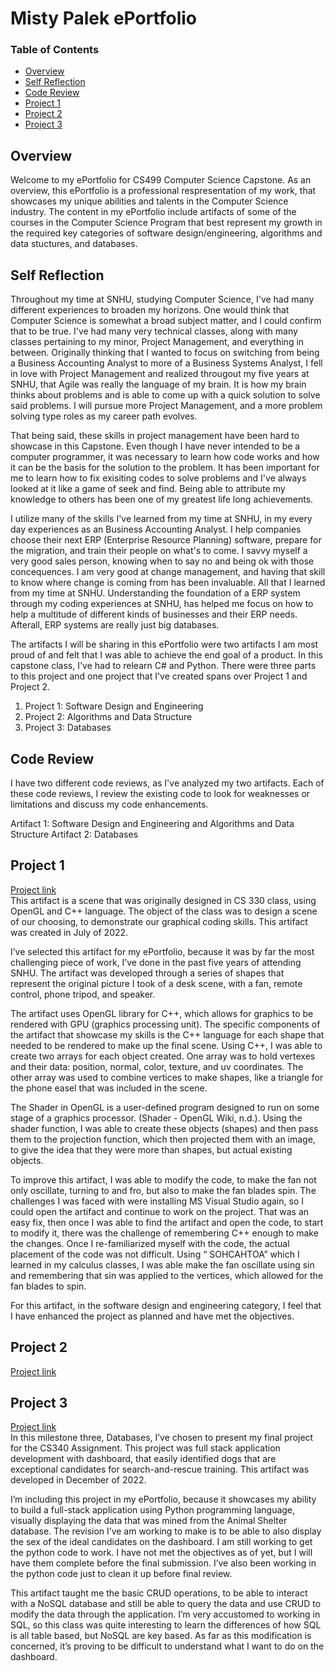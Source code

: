 # Misty Palek ePortfolio

### Table of Contents
* [Overview](#overview)
* [Self Reflection](#self-reflection)
* [Code Review](#codereview)
* [Project 1](#project-1)
* [Project 2](#project-2)
* [Project 3](#project-3)

## Overview
Welcome to my ePortfolio for CS499 Computer Science Capstone.  As an overview, this ePortfolio is a professional respresentation of my work, that showcases my unique abilities and talents in the Computer Science industry.  The content in my ePortfolio include artifacts of some of the courses in the Computer Science Program that best represent my growth in the required key categories of software design/engineering, algorithms and data stuctures, and databases.

## Self Reflection
Throughout my time at SNHU, studying Computer Science, I've had many different experiences to broaden my horizons.  One would think that Computer Science is somewhat a broad subject matter, and I could confirm that to be true.  I've had many very technical classes, along with many classes pertaining to my minor, Project Management, and everything in between.  Originally thinking that I wanted to focus on switching from being a Business Accounting Analyst to more of a Business Systems Analyst, I fell in love with Project Management and realized througout my five years at SNHU, that Agile was really the language of my brain.  It is how my brain thinks about problems and is able to come up with a quick solution to solve said problems. I will pursue more Project Management, and a more problem solving type roles as my career path evolves. 

That being said, these skills in project management have been hard to showcase in this Capstone.  Even though I have never intended to be a computer programmer, it was necessary to learn how code works and how it can be the basis for the solution to the problem.  It has been important for me to learn how to fix exisiting codes to solve problems and I've always looked at it like a game of seek and find.  Being able to attribute my knowledge to others has been one of my greatest life long achievements.  

I utilize many of the skills I've learned from my time at SNHU, in my every day experiences as an Business Accounting Analyst.  I help companies choose their next ERP (Enterprise Resource Planning) software, prepare for the migration, and train their people on what's to come.  I savvy myself a very good sales person, knowing when to say no and being ok with those concequences. I am very good at change management, and having that skill to know where change is coming from has been invaluable.  All that I learned from my time at SNHU.  Understanding the foundation of a ERP system through my coding experiences at SNHU, has helped me focus on how to help a multitude of different kinds of businesses and their ERP needs.  Afterall, ERP systems are really just big databases. 

The artifacts I will be sharing in this ePortfolio were two artifacts I am most proud of and felt that I was able to achieve the end goal of a product.  In this capstone class, I've had to relearn C# and Python. There were three parts to this project and one project that I've created spans over Project 1 and Project 2.  

1. Project 1: Software Design and Engineering
2. Project 2: Algorithms and Data Structure
3. Project 3: Databases

## Code Review
I have two different code reviews, as I've analyzed my two artifacts.  Each of these code reviews, I review the existing code to look for weaknesses or limitations and discuss my code enhancements.  

Artifact 1: Software Design and Engineering and Algorithms and Data Structure
Artifact 2: Databases

## Project 1
[Project link](https://github.com/mistypalek/mistypalek.github.io/tree/main/Project%201)<br />
This artifact is a scene that was originally designed in CS 330 class, using OpenGL and C++ language. The object of the class was to design a scene of our choosing, to demonstrate our graphical coding skills.  This artifact was created in July of 2022. <br /> 

I’ve selected this artifact for my ePortfolio, because it was by far the most challenging piece of work, I’ve done in the past five years of attending SNHU.   The artifact was developed through a series of shapes that represent the original picture I took of a desk scene, with a fan, remote control, phone tripod, and speaker. 

The artifact uses OpenGL library for C++, which allows for graphics to be rendered with GPU (graphics processing unit).  The specific components of the artifact that showcase my skills is the C++ language for each shape that needed to be rendered to make up the final scene.  Using C++, I was able to create two arrays for each object created.  One array was to hold vertexes and their data: position, normal, color, texture, and uv coordinates. The other array was used to combine vertices to make shapes, like a triangle for the phone easel that was included in the scene.<br />

The Shader in OpenGL is a user-defined program designed to run on some stage of a graphics processor. (Shader - OpenGL Wiki, n.d.). Using the shader function, I was able to create these objects (shapes) and then pass them to the projection function, which then projected them with an image, to give the idea that they were more than shapes, but actual existing objects.<br />

To improve this artifact, I was able to modify the code, to make the fan not only oscillate, turning to and fro, but also to make the fan blades spin.  The challenges I was faced with were installing MS Visual Studio again, so I could open the artifact and continue to work on the project. That was an easy fix, then once I was able to find the artifact and open the code, to start to modify it, there was the challenge of remembering C++ enough to make the changes.  Once I re-familiarized myself with the code, the actual placement of the code was not difficult.  Using “ SOHCAHTOA” which I learned in my calculus classes, I was able make the fan oscillate using sin and remembering that sin was applied to the vertices, which allowed for the fan blades to spin. <br />

For this artifact, in the software design and engineering category, I feel that I have enhanced the project as planned and have met the objectives.<br />


## Project 2
[Project link](https://github.com/mistypalek/mistypalek.github.io/tree/main/Project%202)<br />


## Project 3
[Project link](https://github.com/mistypalek/mistypalek.github.io/tree/main/Project%203)<br />
In this milestone three, Databases, I’ve chosen to present my final project for the CS340 Assignment.  This project was full stack application development with dashboard, that easily identified dogs that are exceptional candidates for search-and-rescue training.  This artifact was developed in December of 2022. 

I’m including this project in my ePortfolio, because it showcases my ability to build a full-stack application using Python programming language, visually displaying the data that was mined from the Animal Shelter database.  The revision I’ve am working to make is to be able to also display the sex of the ideal candidates on the dashboard.  I am still working to get the python code to work.  I have not met the objectives as of yet, but I will have them complete before the final submission.  I’ve also been working in the python code just to clean it up before final review. 

This artifact taught me the basic CRUD operations, to be able to interact with a NoSQL database and still be able to query the data and use CRUD to modify the data through the application. I’m very accustomed to working in SQL, so this class was quite interesting to learn the differences of how SQL is all table based, but NoSQL are key based.  As far as this modification is concerned, it’s proving to be difficult to understand what I want to do on the dashboard.  


